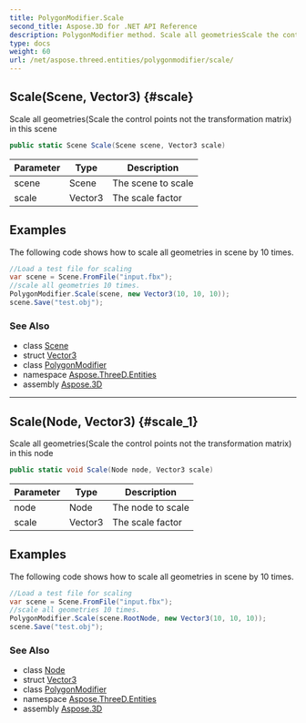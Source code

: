 ```yaml
---
title: PolygonModifier.Scale
second_title: Aspose.3D for .NET API Reference
description: PolygonModifier method. Scale all geometriesScale the control points not the transformation matrix in this scene
type: docs
weight: 60
url: /net/aspose.threed.entities/polygonmodifier/scale/
---
```

## Scale(Scene, Vector3) {#scale}

Scale all geometries(Scale the control points not the transformation matrix) in this scene

```csharp
public static Scene Scale(Scene scene, Vector3 scale)
```

| Parameter | Type | Description |
| --- | --- | --- |
| scene | Scene | The scene to scale |
| scale | Vector3 | The scale factor |

## Examples

The following code shows how to scale all geometries in scene by 10 times.

```csharp
//Load a test file for scaling
var scene = Scene.FromFile("input.fbx");
//scale all geometries 10 times.
PolygonModifier.Scale(scene, new Vector3(10, 10, 10));
scene.Save("test.obj");
```

### See Also

* class [Scene](../../../aspose.threed/scene/)
* struct [Vector3](../../../aspose.threed.utilities/vector3/)
* class [PolygonModifier](../)
* namespace [Aspose.ThreeD.Entities](../../polygonmodifier/)
* assembly [Aspose.3D](../../../)

---

## Scale(Node, Vector3) {#scale_1}

Scale all geometries(Scale the control points not the transformation matrix) in this node

```csharp
public static void Scale(Node node, Vector3 scale)
```

| Parameter | Type | Description |
| --- | --- | --- |
| node | Node | The node to scale |
| scale | Vector3 | The scale factor |

## Examples

The following code shows how to scale all geometries in scene by 10 times.

```csharp
//Load a test file for scaling
var scene = Scene.FromFile("input.fbx");
//scale all geometries 10 times.
PolygonModifier.Scale(scene.RootNode, new Vector3(10, 10, 10));
scene.Save("test.obj");
```

### See Also

* class [Node](../../../aspose.threed/node/)
* struct [Vector3](../../../aspose.threed.utilities/vector3/)
* class [PolygonModifier](../)
* namespace [Aspose.ThreeD.Entities](../../polygonmodifier/)
* assembly [Aspose.3D](../../../)


